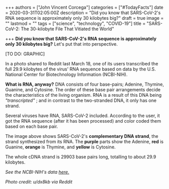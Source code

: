 +++
authors = ["John Vincent Corcega"]
categories = ["#TodayFacts"]
date = 2020-03-31T02:05:00Z
description = "Did you know that SARS-CoV-2's RNA sequence is approximately only 30 kilobytes big?"
draft = true
image = ""
lastmod = ""
tags = ["science", "technology", "COVID-19"]
title = "SARS-CoV-2: The 30-kilobyte File That Vitiated the World"

+++
**Did you know that SARS-CoV-2's RNA sequence is approximately only 30 kilobytes big?** Let's put that into perspective.

\[TO DO: GRAPHIC\]

In a photo shared to Reddit last March 18, one of its users transcribed the full 29.9 kilobytes of the virus' RNA sequence based on data by the U.S. National Center for Biotechnology Information (NCBI-NIH).

**What is RNA, anyway?** DNA consists of four base-pairs; Adenine, Thymine, Guanine, and Cytosine. The order of these base pair arrangements decide the characteristics of the living organism. RNA is a result of this DNA being _"transcripted"_ ; and in contrast to the two-stranded DNA, it only has one strand.

Several viruses have RNA, SARS-CoV-2 included. According to the user, it got the RNA sequence (after it has been processed) and color coded them based on each base pair.

The image above shows SARS-CoV-2's **complementary DNA strand**, the strand synthesized from its RNA. The **purple** parts show the Adenine, **red** is Guanine, **orange** is Thymine, and **yellow** is Cytosine.

The whole cDNA strand is 29903 base pairs long, totalling to about 29.9 kilobytes.

_See the NCBI-NIH's data_ [_here._](https://www.ncbi.nlm.nih.gov/nuccore/MN908947.3 "here.")

_Photo credit: u/dx8kb via Reddit_